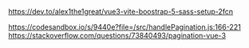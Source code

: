https://dev.to/alex1the1great/vue3-vite-boostrap-5-sass-setup-2fcn

https://codesandbox.io/s/9440e?file=/src/handlePagination.js:166-221
https://stackoverflow.com/questions/73840493/pagination-vue-3